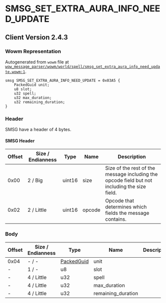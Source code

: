 # SMSG_SET_EXTRA_AURA_INFO_NEED_UPDATE

## Client Version 2.4.3

### Wowm Representation

Autogenerated from `wowm` file at [`wow_message_parser/wowm/world/spell/smsg_set_extra_aura_info_need_update.wowm:1`](https://github.com/gtker/wow_messages/tree/main/wow_message_parser/wowm/world/spell/smsg_set_extra_aura_info_need_update.wowm#L1).
```rust,ignore
smsg SMSG_SET_EXTRA_AURA_INFO_NEED_UPDATE = 0x03A5 {
    PackedGuid unit;
    u8 slot;
    u32 spell;
    u32 max_duration;
    u32 remaining_duration;
}
```
### Header

SMSG have a header of 4 bytes.

#### SMSG Header

| Offset | Size / Endianness | Type   | Name   | Description |
| ------ | ----------------- | ------ | ------ | ----------- |
| 0x00   | 2 / Big           | uint16 | size   | Size of the rest of the message including the opcode field but not including the size field.|
| 0x02   | 2 / Little        | uint16 | opcode | Opcode that determines which fields the message contains.|

### Body

| Offset | Size / Endianness | Type | Name | Description | Comment |
| ------ | ----------------- | ---- | ---- | ----------- | ------- |
| 0x04 | - / - | [PackedGuid](../spec/packed-guid.md) | unit |  |  |
| - | 1 / - | u8 | slot |  |  |
| - | 4 / Little | u32 | spell |  |  |
| - | 4 / Little | u32 | max_duration |  |  |
| - | 4 / Little | u32 | remaining_duration |  |  |

